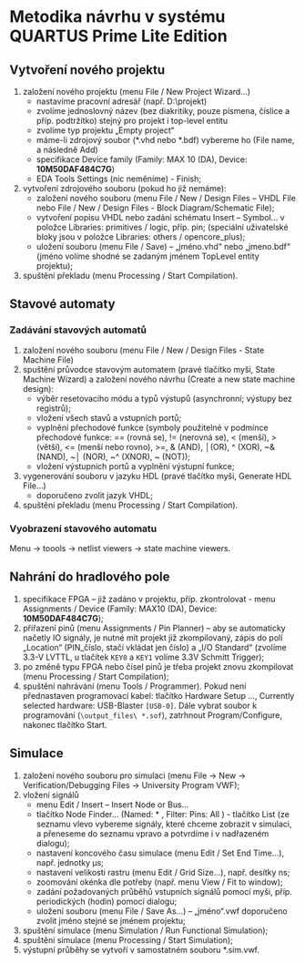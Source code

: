 # Metodika návrhu v systému QUARTUS Prime Lite Edition

## Vytvoření nového projektu
1. založení nového projektu (menu File / New Project Wizard…)
	- nastavíme pracovní adresář (např. D:\projekt)
	- zvolíme jednoslovný název (bez diakritiky, pouze písmena, číslice a příp. podtržítko)
	stejný pro projekt i top-level entitu
	- zvolíme typ projektu „Empty project“
	- máme-li zdrojový soubor (*.vhd nebo *.bdf) vybereme ho (File name, a následně Add)
	- specifikace Device family (Family: MAX 10 (DA), Device: **10M50DAF484C7G**)
	- EDA Tools Settings (nic neměníme) - Finish;
2. vytvoření zdrojového souboru (pokud ho již nemáme):
	- založení nového souboru (menu File / New / Design Files – VHDL File nebo File / New / Design Files - Block Diagram/Schematic File);
	- vytvoření popisu VHDL nebo zadání schématu Insert – Symbol… v položce Libraries: primitives / logic, příp. pin;
	(speciální uživatelské bloky jsou v položce Libraries: others /
	opencore_plus);
	- uložení souboru (menu File / Save) – „jméno.vhd“ nebo „jmeno.bdf“
	(jméno volíme shodné se zadaným jménem TopLevel entity projektu);
3. spuštění překladu (menu Processing / Start Compilation).

## Stavové automaty
### Zadávání stavových automatů
1. založení nového souboru (menu File / New / Design Files - State Machine File)
2. spuštění průvodce stavovým automatem (pravé tlačítko myši, State Machine Wizard) a založení nového návrhu (Create a new state machine design):
	- výběr resetovacího módu a typů výstupů (asynchronní; výstupy bez registrů);
	- vložení všech stavů a vstupních portů;
	- vyplnění přechodové funkce (symboly použitelné v podmínce přechodové funkce:
	== (rovná se), != (nerovná se), < (menší), > (větší), <= (menší nebo rovno), >=, & (AND), │(OR), ^ (XOR), ~& (NAND), ~│ (NOR), ~^ (XNOR), ~ (NOT));
	- vložení výstupních portů a vyplnění výstupní funkce;
3. vygenerování souboru v jazyku HDL (pravé tlačítko myši, Generate HDL File…)
	- doporučeno zvolit jazyk VHDL;
4. spuštění překladu (menu Processing / Start Compilation).

### Vyobrazení stavového automatu

Menu -> toools -> netlist viewers -> state machine viewers.

## Nahrání do hradlového pole
1. specifikace FPGA – již zadáno v projektu, příp. zkontrolovat - menu Assignments / Device (Family: MAX10 (DA), Device: **10M50DAF484C7G**);
2. přiřazení pinů (menu Assignments / Pin Planner) – aby se automaticky načetly IO signály, je nutné mít projekt již zkompilovaný, zápis do polí „Location“ (PIN_číslo, stačí vkládat jen číslo) a „I/O Standard“ (zvolíme 3.3-V LVTTL, u tlačítek `KEY0` a `KEY1` volíme 3.3V Schmitt Trigger);
3. po změně typu FPGA nebo čísel pinů je třeba projekt znovu zkompilovat (menu Processing / Start Compilation);
4. spuštění nahrávání (menu Tools / Programmer). Pokud není  přednastaven programovací kabel: tlačítko Hardware Setup …, Currently selected hardware: USB-Blaster `[USB-0]`. Dále vybrat soubor k programování (`\output_files\ *.sof`), zatrhnout Program/Configure, nakonec tlačítko Start.

## Simulace
1. založení nového souboru pro simulaci (menu File -> New -> Verification/Debugging Files -> University Program VWF);
2. vložení signálů
	- menu Edit / Insert – Insert Node or Bus…
	- tlačítko Node Finder… (Named: * , Filter: Pins: All ) - tlačítko List (ze seznamu vlevo vybereme signály, které chceme zobrazit v simulaci, a přeneseme do seznamu vpravo a potvrdíme i v nadřazeném dialogu);
	- nastavení koncového času simulace (menu Edit / Set End Time…), např. jednotky µs;
	- nastavení velikosti rastru (menu Edit / Grid Size…), např. desítky ns;
	- zoomování okénka dle potřeby (např. menu View / Fit to window);
	- zadání požadovaných průběhů vstupních signálů pomocí myši, příp. periodických (hodin) pomocí dialogu;
	- uložení souboru (menu File / Save As…) – „jméno“.vwf doporučeno zvolit jméno stejné se jménem projektu;
3. spuštění simulace (menu Simulation / Run Functional Simulation);
4. spuštění simulace (menu Processing / Start Simulation);
5. výstupní průběhy se vytvoří v samostatném souboru *.sim.vwf.